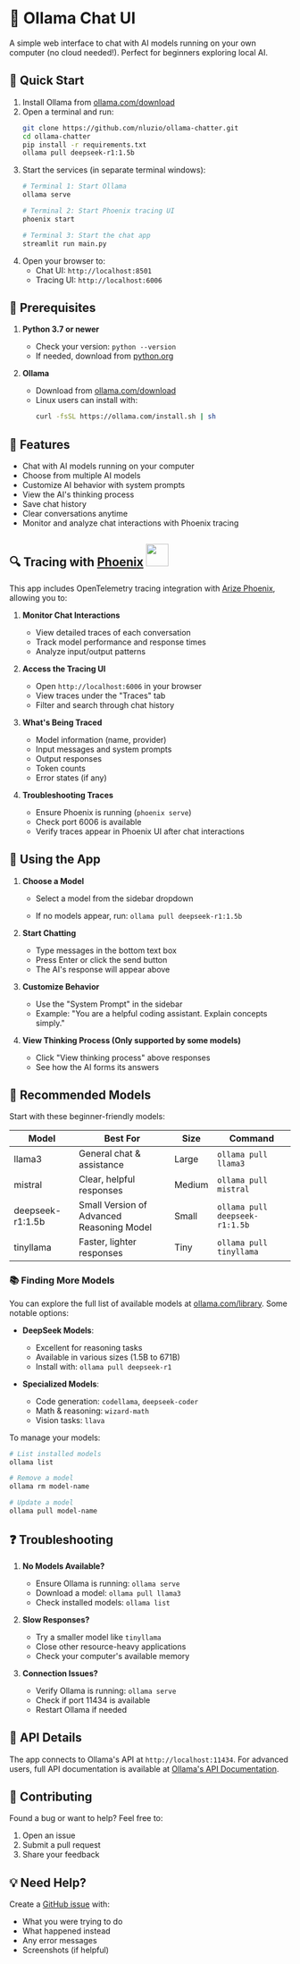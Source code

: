 # 🚀 Ollama Chat UI

A simple web interface to chat with AI models running on your own computer (no cloud needed!). Perfect for beginners exploring local AI.

## 🌟 Quick Start
1. Install Ollama from [ollama.com/download](https://ollama.com/download)
2. Open a terminal and run:
   ```bash
   git clone https://github.com/nluzio/ollama-chatter.git
   cd ollama-chatter
   pip install -r requirements.txt
   ollama pull deepseek-r1:1.5b
   ```
3. Start the services (in separate terminal windows):
   ```bash
   # Terminal 1: Start Ollama
   ollama serve
   ```
   ```bash
   # Terminal 2: Start Phoenix tracing UI
   phoenix start
   ```
   ```bash
   # Terminal 3: Start the chat app
   streamlit run main.py
   ```
4. Open your browser to:
   - Chat UI: `http://localhost:8501`
   - Tracing UI: `http://localhost:6006`

## 🧰 Prerequisites

1. **Python 3.7 or newer**
   - Check your version: `python --version`
   - If needed, download from [python.org](https://www.python.org/downloads/)

2. **Ollama**
   - Download from [ollama.com/download](https://ollama.com/download)
   - Linux users can install with:
     ```bash
     curl -fsSL https://ollama.com/install.sh | sh
     ```

## 📖 Features

- Chat with AI models running on your computer
- Choose from multiple AI models
- Customize AI behavior with system prompts
- View the AI's thinking process
- Save chat history
- Clear conversations anytime
- Monitor and analyze chat interactions with Phoenix tracing

## 🔍 Tracing with [Phoenix](https://phoenix.arize.com/) <img src="https://github.com/user-attachments/assets/cc795f64-ba2e-484f-af4e-2d273146eb5d" width="40">


This app includes OpenTelemetry tracing integration with [Arize Phoenix](https://docs.arize.com/phoenix), allowing you to:

1. **Monitor Chat Interactions**
   - View detailed traces of each conversation
   - Track model performance and response times
   - Analyze input/output patterns

2. **Access the Tracing UI**
   - Open `http://localhost:6006` in your browser
   - View traces under the "Traces" tab
   - Filter and search through chat history

3. **What's Being Traced**
   - Model information (name, provider)
   - Input messages and system prompts
   - Output responses
   - Token counts
   - Error states (if any)

4. **Troubleshooting Traces**
   - Ensure Phoenix is running (`phoenix serve`)
   - Check port 6006 is available
   - Verify traces appear in Phoenix UI after chat interactions

## 💭 Using the App

1. **Choose a Model**
   - Select a model from the sidebar dropdown

   - If no models appear, run: `ollama pull deepseek-r1:1.5b`

2. **Start Chatting**
   - Type messages in the bottom text box
   - Press Enter or click the send button
   - The AI's response will appear above

3. **Customize Behavior**
   - Use the "System Prompt" in the sidebar
   - Example: "You are a helpful coding assistant. Explain concepts simply."

4. **View Thinking Process (Only supported by some models)**
   - Click "View thinking process" above responses
   - See how the AI forms its answers

## 🤖 Recommended Models

Start with these beginner-friendly models:

| Model     | Best For                    | Size    | Command               |
|-----------|----------------------------|---------|----------------------|
| llama3    | General chat & assistance  | Large  | `ollama pull llama3` |
| mistral   | Clear, helpful responses   | Medium  | `ollama pull mistral`|
| deepseek-r1:1.5b | Small Version of Advanced Reasoning Model | Small   | `ollama pull deepseek-r1:1.5b` |
| tinyllama | Faster, lighter responses  | Tiny   | `ollama pull tinyllama` |

### 📚 Finding More Models

You can explore the full list of available models at [ollama.com/library](https://ollama.com/library). Some notable options:

- **DeepSeek Models**: 
  - Excellent for reasoning tasks
  - Available in various sizes (1.5B to 671B)
  - Install with: `ollama pull deepseek-r1`

- **Specialized Models**:
  - Code generation: `codellama`, `deepseek-coder`
  - Math & reasoning: `wizard-math`
  - Vision tasks: `llava`

To manage your models:
```bash
# List installed models
ollama list

# Remove a model
ollama rm model-name

# Update a model
ollama pull model-name
```

## ❓ Troubleshooting

1. **No Models Available?**
   - Ensure Ollama is running: `ollama serve`
   - Download a model: `ollama pull llama3`
   - Check installed models: `ollama list`

2. **Slow Responses?**
   - Try a smaller model like `tinyllama`
   - Close other resource-heavy applications
   - Check your computer's available memory

3. **Connection Issues?**
   - Verify Ollama is running: `ollama serve`
   - Check if port 11434 is available
   - Restart Ollama if needed

## 🔧 API Details

The app connects to Ollama's API at `http://localhost:11434`. For advanced users, full API documentation is available at [Ollama's API Documentation](https://github.com/ollama/ollama/blob/main/docs/api.md).

## 🤝 Contributing

Found a bug or want to help? Feel free to:
1. Open an issue
2. Submit a pull request
3. Share your feedback

## 💡 Need Help?

Create a [GitHub issue](https://github.com/nluzio/ollama-chatter/issues) with:
- What you were trying to do
- What happened instead
- Any error messages
- Screenshots (if helpful) 
